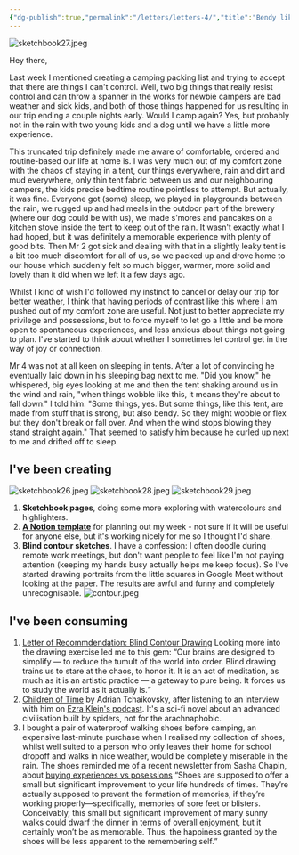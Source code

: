 ```yaml
---
{"dg-publish":true,"permalink":"/letters/letters-4/","title":"Bendy like a tent pole","tags":["letters"],"updated":"18 April, 2023"}
---
```


![sketchbook27.jpeg](/img/user/assets/sketchbook27.jpeg)

Hey there,

Last week I mentioned creating a camping packing list and trying to accept that there are things I can't control. Well, two big things that really resist control and can throw a spanner in the works for newbie campers are bad weather and sick kids, and both of those things happened for us resulting in our trip ending a couple nights early. Would I camp again? Yes, but probably not in the rain with two young kids and a dog until we have a little more experience.

This truncated trip definitely made me aware of comfortable, ordered and routine-based our life at home is. I was very much out of my comfort zone with the chaos of staying in a tent, our things everywhere, rain and dirt and mud everywhere, only thin tent fabric between us and our neighbouring campers, the kids precise bedtime routine pointless to attempt. But actually, it was fine. Everyone got (some) sleep, we played in playgrounds between the rain, we rugged up and had meals in the outdoor part of the brewery (where our dog could be with us), we made s'mores and pancakes on a kitchen stove inside the tent to keep out of the rain. It wasn't exactly what I had hoped, but it was definitely a memorable experience with plenty of good bits. Then Mr 2 got sick and dealing with that in a slightly leaky tent is a bit too much discomfort for all of us, so we packed up and drove home to our house which suddenly felt so much bigger, warmer, more solid and lovely than it did when we left it a few days ago.

Whilst I kind of wish I'd followed my instinct to cancel or delay our trip for better weather, I think that having periods of contrast like this where I am pushed out of my comfort zone are useful. Not just to better appreciate my privilege and possessions, but to force myself to let go a little and be more open to spontaneous experiences, and less anxious about things not going to plan. I've started to think about whether I sometimes let control get in the way of joy or connection. 

Mr 4 was not at all keen on sleeping in tents. After a lot of convincing he eventually laid down in his sleeping bag next to me. "Did you know," he whispered, big eyes looking at me and then the tent shaking around us in the wind and rain, "when things wobble like this, it means they're about to fall down." I told him: "Some things, yes. But some things, like this tent, are made from stuff that is strong, but also bendy. So they might wobble or flex but they don't break or fall over. And when the wind stops blowing they stand straight again." That seemed to satisfy him because he curled up next to me and drifted off to sleep.

## I've been creating
![sketchbook26.jpeg](/img/user/assets/sketchbook26.jpeg)
![sketchbook28.jpeg](/img/user/assets/sketchbook28.jpeg)
![sketchbook29.jpeg](/img/user/assets/sketchbook29.jpeg)

1. **Sketchbook pages**, doing some more exploring with watercolours and highlighters.
2. **[A Notion template](https://teresawatts.notion.site/2023-Weekly-tasks-template-c72c03f322494fd6b8fad0c4f38960ca)** for planning out my week - not sure if it will be useful for anyone else, but it's working nicely for me so I thought I'd share.
3. **Blind contour sketches**. I have a confession: I often doodle during remote work meetings, but don't want people to feel like I'm not paying attention (keeping my hands busy actually helps me keep focus). So I've started drawing portraits from the little squares in Google Meet without looking at the paper. The results are awful and funny and completely unrecognisable. 
![contour.jpeg](/img/user/assets/contour.jpeg)

## I've been consuming
1. [Letter of Recommdendation: Blind Contour Drawing](https://www.nytimes.com/2015/05/17/magazine/letter-of-recommendation-blind-contour-drawing.html) Looking more into the drawing exercise led me to this gem: <q>Our brains are designed to simplify — to reduce the tumult of the world into order. Blind drawing trains us to stare at the chaos, to honor it. It is an act of meditation, as much as it is an artistic practice — a gateway to pure being. It forces us to study the world as it actually is.</q>
2. [Children of Time](https://www.google.com.au/books/edition/Children_of_Time/P3XCBgAAQBAJ?hl=en) by Adrian Tchaikovsky, after listening to an interview with him on [Ezra Klein's podcast](https://www.nytimes.com/2023/02/24/podcasts/ezra-klein-show-transcript-adrian-tchaikovsky.html). It's a sci-fi novel about an advanced civilisation built by spiders, not for the arachnaphobic.
3. I bought a pair of waterproof walking shoes before camping, an expensive last-minute purchase when I realised my collection of shoes, whilst well suited to a person who only leaves their home for school dropoff and walks in nice weather, would be completely miserable in the rain. The shoes reminded me of a recent newsletter from Sasha Chapin, about [buying experiences vs posessions](https://sashachapin.substack.com/p/buying-experiences-probably-doesnt) <q>Shoes are supposed to offer a small but significant improvement to your life hundreds of times. They’re actually supposed to prevent the formation of memories, if they’re working properly—specifically, memories of sore feet or blisters. Conceivably, this small but significant improvement of many sunny walks could dwarf the dinner in terms of overall enjoyment, but it certainly won’t be as memorable. Thus, the happiness granted by the shoes will be less apparent to the remembering self.</q>